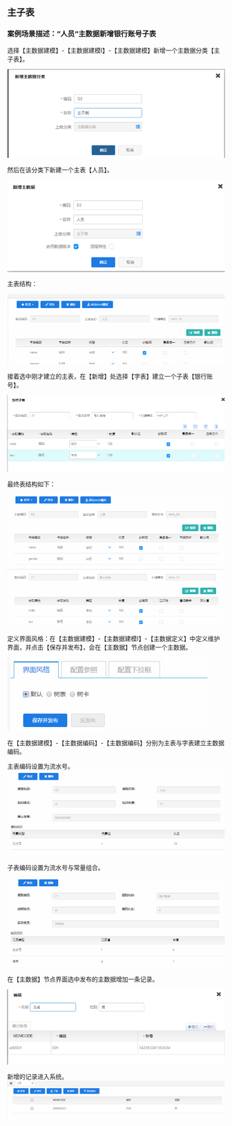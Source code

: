 ## 主子表 ##
### 案例场景描述：“人员“主数据新增银行账号子表

选择【主数据建模】-【主数据建模I】-【主数据建模】新增一个主数据分类【主子表】。

![](/articles/mdm/4-/images/2/1.png)

然后在该分类下新建一个主表【人员】。

![](/articles/mdm/4-/images/2/2.png)

主表结构：

![](/articles/mdm/4-/images/2/3.png)

接着选中刚才建立的主表，在【新增】处选择【字表】建立一个子表【银行账号】。

![](/articles/mdm/4-/images/2/4.png)

最终表结构如下：

![](/articles/mdm/4-/images/2/5.png)

定义界面风格：在【主数据建模】-【主数据建模I】-【主数据定义】中定义维护界面，并点击【保存并发布】，会在【主数据】节点创建一个主数据。

![](/articles/mdm/4-/images/2/6.png)

在【主数据建模】-【主数据编码】-【主数据编码】分别为主表与字表建立主数据编码。

主表编码设置为流水号。
![](/articles/mdm/4-/images/2/7.png)

子表编码设置为流水号与常量组合。

![](/articles/mdm/4-/images/2/8.png)

在【主数据】节点界面选中发布的主数据增加一条记录。

![](/articles/mdm/4-/images/2/9.png)

新增的记录进入系统。
![](/articles/mdm/4-/images/2/10.png)

